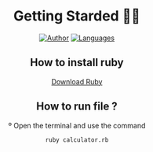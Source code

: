 <div align="center">
 
#  Getting Starded 🖖🏻

[![Author](https://img.shields.io/badge/author-GabrielLuiz-191F2B?style=flat-square)](https://github.com/GabrielLuizSF)
[![Languages](https://img.shields.io/github/languages/count/GabrielLuizSF/RubyCalc?color=%23191F2B&style=flat-square)](#)
## How to install ruby
[Download Ruby](https://www.ruby-lang.org/en/downloads/") 


## How to run file ?
º Open the terminal and use the command 
 ```sh
ruby calculator.rb
```
</div>
